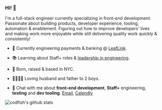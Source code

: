 ### Hi! 👋

I'm a full-stack engineer currently specializing in front-end development. Passionate about building products, developer experience, tooling, automation & enablement. Figuring out how to improve developers' lives and making work more enjoyable while still delivering quality work quickly & consistently!

- 🌱 Currently engineering payments & banking @ [LeafLink](https://www.github.com/leaflink).

- 📚 Learning about Staff+ roles & [leadership in engineering](https://leaddev.com/).

- 🗽 Born, raised & based in NYC.

- 👨‍👩‍👦‍👦 Loving husband and father to 2 boys.

- 💬 Chat with me about **front-end development**, **Staff+** engineering, **testing** and **dev tooling**. [Email](mailto:chris@codfish.dev), [Calendly](https://calendly.com/codfish)

![codfish's github stats](https://github-readme-stats.vercel.app/api?username=codfish&count_private=true&show_icons=true&theme=algolia)  <!-- Tracking pixel to record github visits --><img src="https://hits.dwyl.com/codfish/codfish.svg" width="0" height="0">

<!-- 
![Github Visits Badge](https://img.shields.io/endpoint?url=https%3A%2F%2Fhits.dwyl.com%2Fcodfish%2Fcodfish.json&style=flat&logo=github&label=Visits&color=%23487ca5)
![Static Badge](https://img.shields.io/badge/60%25_of_the_time-works_every_time-4F8DF0)
-->
